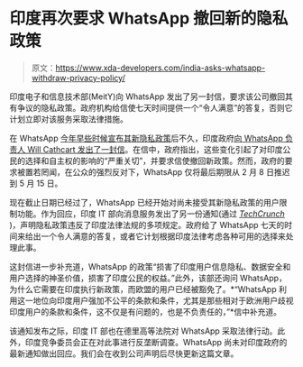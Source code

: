 # 印度再次要求 WhatsApp 撤回新的隐私政策

> 原文：<https://www.xda-developers.com/india-asks-whatsapp-withdraw-privacy-policy/>

印度电子和信息技术部(MeitY)向 WhatsApp 发出了另一封信，要求该公司撤回其有争议的隐私政策。政府机构给信使七天时间提供一个“令人满意”的答复，否则它计划立即对该服务采取法律措施。

在 WhatsApp [今年早些时候宣布其新隐私政策](https://www.xda-developers.com/whatsapp-updates-terms-privacy-policy-mandate-data-sharing-facebook/)后不久，印度政府[向 WhatsApp 负责人 Will Cathcart 发出了一封信](https://www.xda-developers.com/indian-government-asks-whatsapp-to-withdraw-new-policy/)。在信中，政府指出，这些变化引起了对印度公民的选择和自主权的影响的“严重关切”，并要求信使撤回新政策。然而，政府的要求被置若罔闻，在公众的强烈反对下，WhatsApp 仅将最后期限从 2 月 8 日推迟到 5 月 15 日。

现在截止日期已经过了，WhatsApp 已经开始对尚未接受其新隐私政策的用户限制功能。作为回应，印度 IT 部向消息服务发出了另一份通知(通过 *[TechCrunch](https://techcrunch.com/2021/05/19/india-tells-whatsapp-to-withdraw-its-new-policy-terms/)* )，声明隐私政策违反了印度法律法规的多项规定。政府给了 WhatsApp 七天的时间来给出一个令人满意的答复，或者它计划根据印度法律考虑各种可用的选择来处理此事。

这封信进一步补充道，WhatsApp 的政策“损害了印度用户信息隐私、数据安全和用户选择的神圣价值，损害了印度公民的权益。”此外，该部还询问 WhatsApp，为什么它需要在印度执行新政策，而欧盟的用户已经被豁免了。*“WhatsApp 利用这一地位向印度用户强加不公平的条款和条件，尤其是那些相对于欧洲用户歧视印度用户的条款和条件，这不仅是有问题的，也是不负责任的，”*信中补充道。

该通知发布之际，印度 IT 部也在德里高等法院对 WhatsApp 采取法律行动。此外，印度竞争委员会正在对此事进行反垄断调查。WhatsApp 尚未对印度政府的最新通知做出回应。我们会在收到公司声明后尽快更新这篇文章。